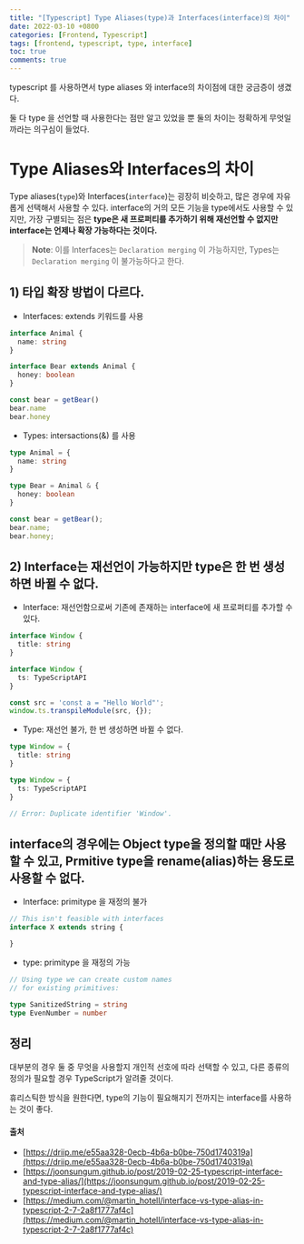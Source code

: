 ```yaml
---
title: "[Typescript] Type Aliases(type)과 Interfaces(interface)의 차이"
date: 2022-03-10 +0800
categories: [Frontend, Typescript]
tags: [frontend, typescript, type, interface]
toc: true
comments: true
---
```


typescript 를 사용하면서 type aliases 와 interface의 차이점에 대한 궁금증이 생겼다.

둘 다 type 을 선언할 때 사용한다는 점만 알고 있었을 뿐 둘의 차이는 정확하게 무엇일까라는 의구심이 들었다.

# Type Aliases와 Interfaces의 차이

Type aliases(`type`)와 Interfaces(`interface`)는 굉장히 비슷하고, 많은 경우에 자유롭게 선택해서 사용할 수 있다. interface의 거의 모든 기능을 type에서도 사용할 수 있지만, 가장 구별되는 점은 <b>type은 새 프로퍼티를 추가하기 위해 재선언할 수 없지만 interface는 언제나 확장 가능하다는 것이다. </b>

> **Note**: 이를 Interfaces는 `Declaration merging` 이 가능하지만, Types는 `Declaration merging` 이 불가능하다고 한다.

## 1) 타입 확장 방법이 다르다.

- Interfaces: extends 키워드를 사용
  
```typescript
interface Animal {
  name: string
}

interface Bear extends Animal {
  honey: boolean
}

const bear = getBear() 
bear.name
bear.honey
```

- Types: intersactions(&) 를 사용

```typescript
type Animal = {
  name: string
}

type Bear = Animal & { 
  honey: boolean 
}

const bear = getBear();
bear.name;
bear.honey;
```

## 2) Interface는 재선언이 가능하지만 type은 한 번 생성하면 바뀔 수 없다.

- Interface: 재선언함으로써 기존에 존재하는 interface에 새 프로퍼티를 추가할 수 있다.

```typescript
interface Window {
  title: string
}

interface Window {
  ts: TypeScriptAPI
}

const src = 'const a = "Hello World"';
window.ts.transpileModule(src, {});
```

- Type: 재선언 불가, 한 번 생성하면 바뀔 수 없다.

```typescript
type Window = {
  title: string
}

type Window = {
  ts: TypeScriptAPI
}

// Error: Duplicate identifier 'Window'.
```

## interface의 경우에는 Object type을 정의할 때만 사용할 수 있고, Prmitive type을 rename(alias)하는 용도로 사용할 수 없다.

- Interface: primitype 을 재정의 불가

```typescript
// This isn't feasible with interfaces
interface X extends string {

}
```

- type: primitype 을 재정의 가능

```typescript
// Using type we can create custom names
// for existing primitives:

type SanitizedString = string
type EvenNumber = number
```

## 정리
대부분의 경우 둘 중 무엇을 사용할지 개인적 선호에 따라 선택할 수 있고, 다른 종류의 정의가 필요할 경우 TypeScript가 알려줄 것이다. 

휴리스틱한 방식을 원한다면, type의 기능이 필요해지기 전까지는 interface를 사용하는 것이 좋다.



#### 출처
- [https://driip.me/e55aa328-0ecb-4b6a-b0be-750d1740319a](https://driip.me/e55aa328-0ecb-4b6a-b0be-750d1740319a)
- [https://joonsungum.github.io/post/2019-02-25-typescript-interface-and-type-alias/](https://joonsungum.github.io/post/2019-02-25-typescript-interface-and-type-alias/)
- [https://medium.com/@martin_hotell/interface-vs-type-alias-in-typescript-2-7-2a8f1777af4c](https://medium.com/@martin_hotell/interface-vs-type-alias-in-typescript-2-7-2a8f1777af4c)